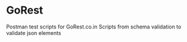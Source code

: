 # GoRest
Postman test scripts for GoRest.co.in
Scripts from schema validation to validate json elements
